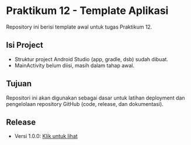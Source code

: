 # Praktikum 12 - Template Aplikasi

Repository ini berisi template awal untuk tugas Praktikum 12.

## Isi Project
- Struktur project Android Studio (app, gradle, dsb) sudah dibuat.
- MainActivity belum diisi, masih dalam tahap awal.

## Tujuan
Repositori ini akan digunakan sebagai dasar untuk latihan deployment dan pengelolaan repository GitHub (code, release, dan dokumentasi).

## Release
- Versi 1.0.0: [Klik untuk lihat](https://github.com/ditags/praktikum12/releases/tag/v1.0.0)


